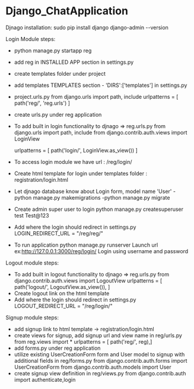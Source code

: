 # Django_ChatApplication
Djnago installation:
sudo pip install django
django-admin --version

Login Module steps:
- python manage.py startapp reg
- add reg in INSTALLED APP section in settings.py
- create templates folder under project
- add templates TEMPLATES section - 'DIRS':['templates'] in settings.py
- project.urls.py
    from django.urls import path, include
    urlpatterns = [ path('reg/', 'reg.urls') ]
- create urls.py under reg application
- To add built in login functionality to djnago => reg.urls.py
    from django.urls import path, include
    from django.contrib.auth.views import LoginView

    urlpatterns = [
    path('login/', LoginView.as_view())
    ]
- To access login module we have url : /reg/login/
- Create html template for login under templates folder : registration/login.html
- Let djnago database know about Login form, model name 'User'
    -python manage.py makemigrations
    -python manage.py migrate
- Create admin super user to login
    python manage.py createsuperuser
    test Test@123
- Add where the login should redirect in settings.py
    LOGIN_REDIRECT_URL = "/reg/reg/"
- To run application
    python manage.py runserver
    Launch url ex:http://127.0.0.1:3000/reg/login/
    Login using username and password

Logout module steps:
- To add built in logout functionality to djnago => reg.urls.py
    from django.contrib.auth.views import LogoutView
    urlpatterns = [
    path('logout/', LogoutView.as_view()),
    ]
- Create logout link on the html template
- Add where the login should redirect in settings.py
    LOGOUT_REDIRECT_URL = "/reg/login/"

Signup module steps:

- add signup link to html template -> registration/login.html
- create views for signup, add signup url and view name in reg/urls.py
    from reg.views import *
    urlpatterns = [ path('reg/', reg),]
- add forms.py under reg application
- utilize existing UserCreationForm form and User model to signup with additional fields in reg/forms.py
    from django.contrib.auth.forms import UserCreationForm
    from django.contrib.auth.models import User
- create signup view definition in reg/views.py
    from django.contrib.auth import authenticate,login
